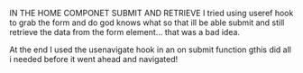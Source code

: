 IN THE HOME COMPONET SUBMIT AND RETRIEVE
I tried using useref hook to grab the form and do god knows what so that ill be able submit and still retrieve the data from the form element... that was a bad idea.

At the end I used the usenavigate hook in an on submit function gthis did all i needed before it went ahead and navigated!